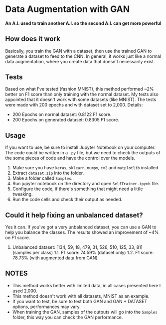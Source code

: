 # Data Augmentation with GAN
#### An A.I. used to train another A.I. so the second A.I. can get more powerful

## How does it work
Basically, you train the GAN with a dataset, then use the trained GAN to generate a dataset to feed to the CNN. In general, it works just like a normal data augmentation, where you create data that doesn't necessarily exist.

## Tests
Based on what I've tested (fashion MNIST), this method performed ~2% better on F1 score than only training with the normal dataset. My tests also appointed that it doesn't work with some datasets (like MNIST). The tests were made with 200 epochs and with dataset set to 2,000.
Details:
* 200 Epochs on normal dataset: 0.8122 F1 score.
* 200 Epochs on generated dataset: 0.8305 F1 score.

## Usage
If you want to use, be sure to install Jupyter Notebook on your computer. The code could be written in a `.py` file, but we need to check the outputs of the some pieces of code and have the control over the models.
1. Make sure you have `keras`, `sklearn`, `numpy`, `cv2` and `matplotlib` installed.
2. Extract `dataset.zip` into the folder.
3. Make a folder called `Samples`.
4. Run jupyter notebook on the directory and open `SelfTrainer.ipynb` file.
5. Configure the code, if there's something that might need a little tweaking.
6. Run the code cells and check their output as needed.

## Could it help fixing an unbalanced dataset?
Yes it can. If you've got a very unbalanced dataset, you can use a GAN to help you balance the classes. The results showed an improvement of ~4% on F1 score.
1. Unbalanced dataset: [134, 59, 18, 479, 31, 526, 510, 125, 33, 81] (samples per class)
  1.1. F1 score: 74.59% (dataset only)
  1.2. F1 score: 78.73% (with augmented data from GAN)


## NOTES
* This method works better with limited data, in all cases presented here I used 2,000.
* This method doesn't work with all datasets, MNIST as an example.
* If you want to test, be sure to test both GAN and GAN + DATASET options, performances may vary.
* When training the GAN, samples of the outputs will go into the `Samples` folder, this way you can check the GAN performance.
